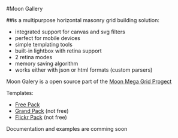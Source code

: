 
#Moon Gallery


##is a multipurpose horizontal masonry grid building solution:

+ integrated support for canvas and svg filters
+ perfect for mobile devices
+ simple templating tools
+ built-in lightbox with retina support
+ 2 retina modes
+ memory saving algorithm
+ works either with json or html formats (custom parsers)


Moon Galery is a open source part of the [Moon Mega Grid Progect](http://moon-mega-grid.exxo.ru/)

Templates:
+ [Free Pack](https://github.com/Kremlianski/free-pack)
+ [Grand Pack](http://moon-mega-grid.exxo.ru/grand-pack/) (not free)
+ [Flickr Pack](http://moon-mega-grid.exxo.ru/flickr-pack/) (not free)

Documentation and examples are comming soon



